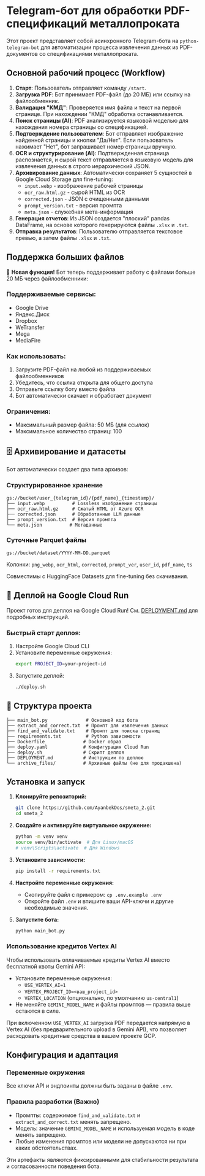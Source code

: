 # Telegram-бот для обработки PDF-спецификаций металлопроката

Этот проект представляет собой асинхронного Telegram-бота на `python-telegram-bot` для автоматизации процесса извлечения данных из PDF-документов со спецификациями металлопроката.

## Основной рабочий процесс (Workflow)

1.  **Старт**: Пользователь отправляет команду `/start`.
2.  **Загрузка PDF**: Бот принимает PDF-файл (до 20 МБ) или ссылку на файлообменник.
3.  **Валидация "КМД"**: Проверяется имя файла и текст на первой странице. При нахождении "КМД" обработка останавливается.
4.  **Поиск страницы (AI)**: PDF анализируется языковой моделью для нахождения номера страницы со спецификацией.
5.  **Подтверждение пользователем**: Бот отправляет изображение найденной страницы и кнопки "Да/Нет". Если пользователь нажимает "Нет", бот запрашивает номер страницы вручную.
6.  **OCR и структурирование (AI)**: Подтвержденная страница распознается, и сырой текст отправляется в языковую модель для извлечения данных в строго иерархический JSON.
7.  **Архивирование данных**: Автоматически сохраняет 5 сущностей в Google Cloud Storage для fine-tuning:
    - `input.webp` - изображение рабочей страницы 
    - `ocr_raw.html.gz` - сырой HTML из OCR
    - `corrected.json` - JSON с очищенными данными
    - `prompt_version.txt` - версия промпта
    - `meta.json` - служебная мета-информация
8.  **Генерация отчетов**: Из JSON создается "плоский" pandas DataFrame, на основе которого генерируются файлы `.xlsx` и `.txt`.
9.  **Отправка результатов**: Пользователю отправляется текстовое превью, а затем файлы `.xlsx` и `.txt`.

## Поддержка больших файлов

🚀 **Новая функция!** Бот теперь поддерживает работу с файлами больше 20 МБ через файлообменники:

### Поддерживаемые сервисы:
- Google Drive
- Яндекс.Диск
- Dropbox
- WeTransfer
- Mega
- MediaFire

### Как использовать:
1. Загрузите PDF-файл на любой из поддерживаемых файлообменников
2. Убедитесь, что ссылка открыта для общего доступа
3. Отправьте ссылку боту вместо файла
4. Бот автоматически скачает и обработает документ

### Ограничения:
- Максимальный размер файла: 50 МБ (для ссылок)
- Максимальное количество страниц: 100

## 🗄️ Архивирование и датасеты

Бот автоматически создает два типа архивов:

### Структурированное хранение
```
gs://bucket/user_{telegram_id}/{pdf_name}_{timestamp}/
├── input.webp          # Lossless изображение страницы
├── ocr_raw.html.gz     # Сжатый HTML от Azure OCR
├── corrected.json      # Обработанные LLM данные
├── prompt_version.txt  # Версия промпта
└── meta.json          # Метаданные
```

### Суточные Parquet файлы
```
gs://bucket/dataset/YYYY-MM-DD.parquet
```
Колонки: `png_webp`, `ocr_html`, `corrected`, `prompt_ver`, `user_id`, `pdf_name`, `ts`

Совместимы с HuggingFace Datasets для fine-tuning без скачивания.

## 🚀 Деплой на Google Cloud Run

Проект готов для деплоя на Google Cloud Run! См. [DEPLOYMENT.md](DEPLOYMENT.md) для подробных инструкций.

### Быстрый старт деплоя:

1. Настройте Google Cloud CLI
2. Установите переменные окружения:
   ```bash
   export PROJECT_ID=your-project-id
   ```
3. Запустите деплой:
   ```bash
   ./deploy.sh
   ```

## 📁 Структура проекта

```
├── main_bot.py              # Основной код бота
├── extract_and_correct.txt  # Промпт для извлечения данных
├── find_and_validate.txt    # Промпт для поиска страниц
├── requirements.txt         # Python зависимости
├── Dockerfile              # Docker образ
├── deploy.yaml             # Конфигурация Cloud Run
├── deploy.sh               # Скрипт деплоя
├── DEPLOYMENT.md           # Инструкции по деплою
└── archive_files/          # Архивные файлы (не для продакшена)
```

## Установка и запуск

1.  **Клонируйте репозиторий:**
    ```bash
    git clone https://github.com/AyanbekDos/smeta_2.git
    cd smeta_2
    ```

2.  **Создайте и активируйте виртуальное окружение:**
    ```bash
    python -m venv venv
    source venv/bin/activate  # Для Linux/macOS
    # venv\Scripts\activate  # Для Windows
    ```

3.  **Установите зависимости:**
    ```bash
    pip install -r requirements.txt
    ```

4.  **Настройте переменные окружения:**
    - Скопируйте файл с примером: `cp .env.example .env`
    - Откройте файл `.env` и впишите ваши API-ключи и другие необходимые значения.

5.  **Запустите бота:**
    ```bash
    python main_bot.py
    ```

### Использование кредитов Vertex AI

Чтобы использовать оплачиваемые кредиты Vertex AI вместо бесплатной квоты Gemini API:

- Установите переменные окружения:
  - `USE_VERTEX_AI=1`
  - `VERTEX_PROJECT_ID=<ваш_project_id>`
  - `VERTEX_LOCATION` (опционально, по умолчанию `us-central1`)
- Не меняйте `GEMINI_MODEL_NAME` и файлы промптов — правила выше остаются в силе.

При включенном `USE_VERTEX_AI` загрузка PDF передается напрямую в Vertex AI (без предварительного upload в Gemini API), что позволяет расходовать кредитные средства в вашем проекте GCP.

## Конфигурация и адаптация

### Переменные окружения

Все ключи API и эндпоинты должны быть заданы в файле `.env`.

### Правила разработки (Важно)

- Промпты: содержимое `find_and_validate.txt` и `extract_and_correct.txt` менять запрещено.
- Модель: значение `GEMINI_MODEL_NAME` и используемая модель в коде менять запрещено.
- Любые изменения промптов или модели не допускаются ни при каких обстоятельствах.

Эти артефакты являются фиксированными для стабильности результата и согласованности поведения бота.
